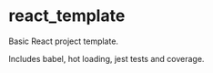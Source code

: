 # react_template
Basic React project template.

Includes babel, hot loading, jest tests and coverage.
